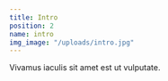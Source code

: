 ```yaml
---
title: Intro
position: 2
name: intro
img_image: "/uploads/intro.jpg"
---
```


Vivamus iaculis sit amet est ut vulputate.